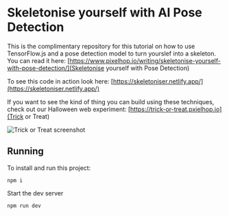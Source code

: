 # Skeletonise yourself with AI Pose Detection

This is the complimentary repository for this tutorial on how to use TensorFlow.js and a pose detection model to turn yourslef into a skeleton. You can read it here: [https://www.pixelhop.io/writing/skeletonise-yourself-with-pose-detection/](Skeletonise yourself with Pose Detection)

To see this code in action look here: [https://skeletoniser.netlify.app/](https://skeletoniser.netlify.app/)

If you want to see the kind of thing you can build using these techniques, check out our Halloween web experiment: [https://trick-or-treat.pxielhop.io](Trick or Treat)

![Trick or Treat screenshot](https://res.cloudinary.com/djyjvrw5u/image/upload/w_1100,c_fit,f_auto/Screenshot_2021_10_25_at_19_38_59_b94ce42396.jpg)

## Running

To install and run this project:

```
npm i
```

Start the dev server

```
npm run dev
```